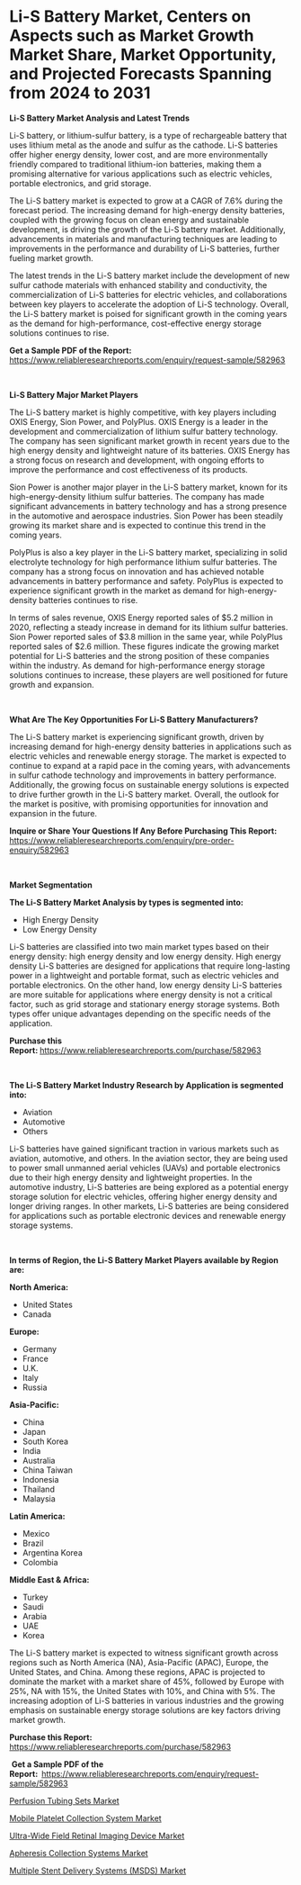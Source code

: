 <p><h1>Li-S Battery Market, Centers on Aspects such as Market Growth Market Share, Market Opportunity, and Projected Forecasts Spanning from 2024 to 2031</h1></p><p><strong>Li-S Battery Market Analysis and Latest Trends</strong></p>
<p><p>Li-S battery, or lithium-sulfur battery, is a type of rechargeable battery that uses lithium metal as the anode and sulfur as the cathode. Li-S batteries offer higher energy density, lower cost, and are more environmentally friendly compared to traditional lithium-ion batteries, making them a promising alternative for various applications such as electric vehicles, portable electronics, and grid storage.</p><p>The Li-S battery market is expected to grow at a CAGR of 7.6% during the forecast period. The increasing demand for high-energy density batteries, coupled with the growing focus on clean energy and sustainable development, is driving the growth of the Li-S battery market. Additionally, advancements in materials and manufacturing techniques are leading to improvements in the performance and durability of Li-S batteries, further fueling market growth.</p><p>The latest trends in the Li-S battery market include the development of new sulfur cathode materials with enhanced stability and conductivity, the commercialization of Li-S batteries for electric vehicles, and collaborations between key players to accelerate the adoption of Li-S technology. Overall, the Li-S battery market is poised for significant growth in the coming years as the demand for high-performance, cost-effective energy storage solutions continues to rise.</p></p>
<p><strong>Get a Sample PDF of the Report:&nbsp;</strong> <a href="https://www.reliableresearchreports.com/enquiry/request-sample/582963">https://www.reliableresearchreports.com/enquiry/request-sample/582963</a></p>
<p>&nbsp;</p>
<p><strong>Li-S Battery Major Market Players</strong></p>
<p><p>The Li-S battery market is highly competitive, with key players including OXIS Energy, Sion Power, and PolyPlus. OXIS Energy is a leader in the development and commercialization of lithium sulfur battery technology. The company has seen significant market growth in recent years due to the high energy density and lightweight nature of its batteries. OXIS Energy has a strong focus on research and development, with ongoing efforts to improve the performance and cost effectiveness of its products.</p><p>Sion Power is another major player in the Li-S battery market, known for its high-energy-density lithium sulfur batteries. The company has made significant advancements in battery technology and has a strong presence in the automotive and aerospace industries. Sion Power has been steadily growing its market share and is expected to continue this trend in the coming years.</p><p>PolyPlus is also a key player in the Li-S battery market, specializing in solid electrolyte technology for high performance lithium sulfur batteries. The company has a strong focus on innovation and has achieved notable advancements in battery performance and safety. PolyPlus is expected to experience significant growth in the market as demand for high-energy-density batteries continues to rise.</p><p>In terms of sales revenue, OXIS Energy reported sales of $5.2 million in 2020, reflecting a steady increase in demand for its lithium sulfur batteries. Sion Power reported sales of $3.8 million in the same year, while PolyPlus reported sales of $2.6 million. These figures indicate the growing market potential for Li-S batteries and the strong position of these companies within the industry. As demand for high-performance energy storage solutions continues to increase, these players are well positioned for future growth and expansion.</p></p>
<p>&nbsp;</p>
<p><strong>What Are The Key Opportunities For Li-S Battery Manufacturers?</strong></p>
<p><p>The Li-S battery market is experiencing significant growth, driven by increasing demand for high-energy density batteries in applications such as electric vehicles and renewable energy storage. The market is expected to continue to expand at a rapid pace in the coming years, with advancements in sulfur cathode technology and improvements in battery performance. Additionally, the growing focus on sustainable energy solutions is expected to drive further growth in the Li-S battery market. Overall, the outlook for the market is positive, with promising opportunities for innovation and expansion in the future.</p></p>
<p><strong>Inquire or Share Your Questions If Any Before Purchasing This Report:</strong> <a href="https://www.reliableresearchreports.com/enquiry/pre-order-enquiry/582963">https://www.reliableresearchreports.com/enquiry/pre-order-enquiry/582963</a></p>
<p>&nbsp;</p>
<p><strong>Market Segmentation</strong></p>
<p><strong>The Li-S Battery Market Analysis by types is segmented into:</strong></p>
<p><ul><li>High Energy Density</li><li>Low Energy Density</li></ul></p>
<p><p>Li-S batteries are classified into two main market types based on their energy density: high energy density and low energy density. High energy density Li-S batteries are designed for applications that require long-lasting power in a lightweight and portable format, such as electric vehicles and portable electronics. On the other hand, low energy density Li-S batteries are more suitable for applications where energy density is not a critical factor, such as grid storage and stationary energy storage systems. Both types offer unique advantages depending on the specific needs of the application.</p></p>
<p><strong>Purchase this Report:&nbsp;</strong><a href="https://www.reliableresearchreports.com/purchase/582963">https://www.reliableresearchreports.com/purchase/582963</a></p>
<p>&nbsp;</p>
<p><strong>The Li-S Battery Market Industry Research by Application is segmented into:</strong></p>
<p><ul><li>Aviation</li><li>Automotive</li><li>Others</li></ul></p>
<p><p>Li-S batteries have gained significant traction in various markets such as aviation, automotive, and others. In the aviation sector, they are being used to power small unmanned aerial vehicles (UAVs) and portable electronics due to their high energy density and lightweight properties. In the automotive industry, Li-S batteries are being explored as a potential energy storage solution for electric vehicles, offering higher energy density and longer driving ranges. In other markets, Li-S batteries are being considered for applications such as portable electronic devices and renewable energy storage systems.</p></p>
<p>&nbsp;</p>
<p><strong>In terms of Region, the Li-S Battery Market Players available by Region are:</strong></p>
<p>
    <p> <strong> North America: </strong>
        <ul>
            <li>United States</li>
            <li>Canada</li>
        </ul>
        </p> 
    <p> <strong> Europe: </strong>
        <ul>
            <li>Germany</li>
            <li>France</li>
            <li>U.K.</li>
            <li>Italy</li>
            <li>Russia</li>
        </ul>
        </p> 
    <p> <strong> Asia-Pacific: </strong>
        <ul>
            <li>China</li>
            <li>Japan</li>
            <li>South Korea</li>
            <li>India</li>
            <li>Australia</li>
            <li>China Taiwan</li>
            <li>Indonesia</li>
            <li>Thailand</li>
            <li>Malaysia</li>
        </ul>
        </p> 
    <p> <strong> Latin America: </strong>
        <ul>
            <li>Mexico</li>
            <li>Brazil</li>
            <li>Argentina Korea</li>
            <li>Colombia</li>
        </ul>
        </p> 
    <p> <strong> Middle East & Africa: </strong>
        <ul>
            <li>Turkey</li>
            <li>Saudi</li>
            <li>Arabia</li>
            <li>UAE</li>
            <li>Korea</li>
        </ul>
    </p>
    </p>
<p><p>The Li-S battery market is expected to witness significant growth across regions such as North America (NA), Asia-Pacific (APAC), Europe, the United States, and China. Among these regions, APAC is projected to dominate the market with a market share of 45%, followed by Europe with 25%, NA with 15%, the United States with 10%, and China with 5%. The increasing adoption of Li-S batteries in various industries and the growing emphasis on sustainable energy storage solutions are key factors driving market growth.</p></p>
<p><strong>Purchase this Report: </strong><a href="https://www.reliableresearchreports.com/purchase/582963">https://www.reliableresearchreports.com/purchase/582963</a></p>
<p>&nbsp;<strong>Get a Sample PDF of the Report:&nbsp;&nbsp;</strong><a href="https://www.reliableresearchreports.com/enquiry/request-sample/582963">https://www.reliableresearchreports.com/enquiry/request-sample/582963</a></p>
<p><strong></strong></p>
<p><p><a href="https://medium.com/p/7211fac49b4c/edit">Perfusion Tubing Sets Market</a></p><p><a href="https://medium.com/@rowannolan544/mobile-platelet-collection-system-market-furnishes-information-on-market-share-market-trends-and-12475ad8f609">Mobile Platelet Collection System Market</a></p><p><a href="https://medium.com/p/74a733addbb6/edit">Ultra-Wide Field Retinal Imaging Device Market</a></p><p><a href="https://medium.com/@rowannolan544/apheresis-collection-systems-market-trends-and-market-analysis-forecasted-for-period-2024-2031-9a23dad7c82e">Apheresis Collection Systems Market</a></p><p><a href="https://medium.com/p/81ff2838e9cd/edit">Multiple Stent Delivery Systems (MSDS) Market</a></p></p>